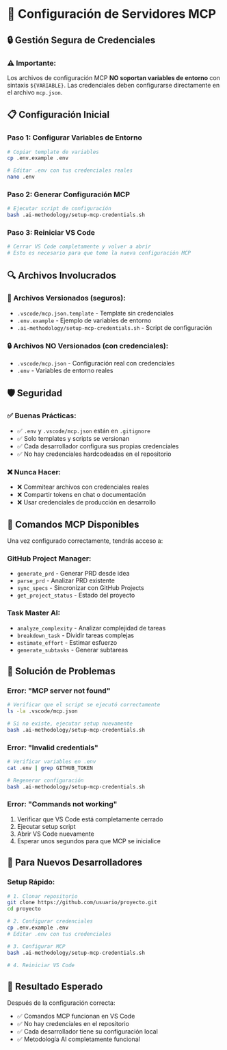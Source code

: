 # 🤖 Configuración de Servidores MCP

## 🔒 Gestión Segura de Credenciales

### **⚠️ Importante:**
Los archivos de configuración MCP **NO soportan variables de entorno** con sintaxis `${VARIABLE}`. Las credenciales deben configurarse directamente en el archivo `mcp.json`.

## 📋 Configuración Inicial

### **Paso 1: Configurar Variables de Entorno**
```bash
# Copiar template de variables
cp .env.example .env

# Editar .env con tus credenciales reales
nano .env
```

### **Paso 2: Generar Configuración MCP**
```bash
# Ejecutar script de configuración
bash .ai-methodology/setup-mcp-credentials.sh
```

### **Paso 3: Reiniciar VS Code**
```bash
# Cerrar VS Code completamente y volver a abrir
# Esto es necesario para que tome la nueva configuración MCP
```

## 🔍 Archivos Involucrados

### **📁 Archivos Versionados (seguros):**
- `.vscode/mcp.json.template` - Template sin credenciales
- `.env.example` - Ejemplo de variables de entorno
- `.ai-methodology/setup-mcp-credentials.sh` - Script de configuración

### **🔒 Archivos NO Versionados (con credenciales):**
- `.vscode/mcp.json` - Configuración real con credenciales
- `.env` - Variables de entorno reales

## 🛡️ Seguridad

### **✅ Buenas Prácticas:**
- ✅ `.env` y `.vscode/mcp.json` están en `.gitignore`
- ✅ Solo templates y scripts se versionan
- ✅ Cada desarrollador configura sus propias credenciales
- ✅ No hay credenciales hardcodeadas en el repositorio

### **❌ Nunca Hacer:**
- ❌ Commitear archivos con credenciales reales
- ❌ Compartir tokens en chat o documentación
- ❌ Usar credenciales de producción en desarrollo

## 🔧 Comandos MCP Disponibles

Una vez configurado correctamente, tendrás acceso a:

### **GitHub Project Manager:**
- `generate_prd` - Generar PRD desde idea
- `parse_prd` - Analizar PRD existente
- `sync_specs` - Sincronizar con GitHub Projects
- `get_project_status` - Estado del proyecto

### **Task Master AI:**
- `analyze_complexity` - Analizar complejidad de tareas
- `breakdown_task` - Dividir tareas complejas
- `estimate_effort` - Estimar esfuerzo
- `generate_subtasks` - Generar subtareas

## 🚨 Solución de Problemas

### **Error: "MCP server not found"**
```bash
# Verificar que el script se ejecutó correctamente
ls -la .vscode/mcp.json

# Si no existe, ejecutar setup nuevamente
bash .ai-methodology/setup-mcp-credentials.sh
```

### **Error: "Invalid credentials"**
```bash
# Verificar variables en .env
cat .env | grep GITHUB_TOKEN

# Regenerar configuración
bash .ai-methodology/setup-mcp-credentials.sh
```

### **Error: "Commands not working"**
1. Verificar que VS Code está completamente cerrado
2. Ejecutar setup script
3. Abrir VS Code nuevamente
4. Esperar unos segundos para que MCP se inicialice

## 📝 Para Nuevos Desarrolladores

### **Setup Rápido:**
```bash
# 1. Clonar repositorio
git clone https://github.com/usuario/proyecto.git
cd proyecto

# 2. Configurar credenciales
cp .env.example .env
# Editar .env con tus credenciales

# 3. Configurar MCP
bash .ai-methodology/setup-mcp-credentials.sh

# 4. Reiniciar VS Code
```

## 🎯 Resultado Esperado

Después de la configuración correcta:
- ✅ Comandos MCP funcionan en VS Code
- ✅ No hay credenciales en el repositorio
- ✅ Cada desarrollador tiene su configuración local
- ✅ Metodología AI completamente funcional
